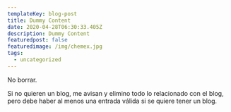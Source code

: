 ```yaml
---
templateKey: blog-post
title: Dummy Content
date: 2020-04-28T06:30:33.405Z
description: Dummy Content
featuredpost: false
featuredimage: /img/chemex.jpg
tags:
  - uncategorized
---
```

No borrar. 

Si no quieren un blog, me avisan y elimino todo lo relacionado con el blog, pero debe haber al menos una entrada válida si se quiere tener un blog.